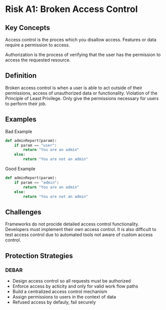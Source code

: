 # Risk A1: Broken Access Control

## Key Concepts

Access control is the proces which you disallow access. Features or data require a permission to access.

Authorization is the process of verifying that the user has the permission to access the requested resource.

## Definition

Broken access control is when a user is able to act outside of their permissions, access of unauthorized data or functionality. Violation of the Principle of Least Privilege. Only give the permissions necessary for users to perform their job.

## Examples

Bad Example
```python
def adminReport(param):
    if param == "user":
        return "You are an admin"
    else:
        return "You are not an admin"
```

Good Example
```python
def adminReport(param):
    if param == "admin":
        return "You are an admin"
    else:
        return "You are not an admin"
```

## Challenges

Frameworks do not procide detailed access control functionality. Developers must implement their own access control. It is also difficult to test access control due to automated tools not aware of custom access control. 

## Protection Strategies

### DEBAR

- Design access control so all requests must be authorized
- Enforce access by acticity and only for valid work flow paths
- Build a centralized access control mechanism
- Assign permissions to users in the context of data
- Refused access by defauly, fail securely